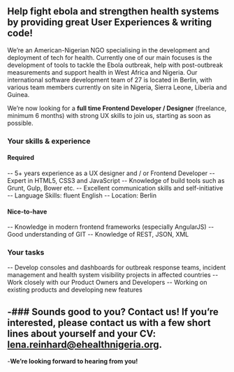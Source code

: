 ## Help fight ebola and strengthen health systems by providing great User Experiences & writing code!

We’re an American-Nigerian NGO specialising in the development and deployment of tech for health. Currently one of our main focuses is the development of tools to tackle the Ebola outbreak, help with post-outbreak measurements and support health in West Africa and Nigeria. Our international software development team of 27 is located in Berlin, with various team members currently on site in Nigeria, Sierra Leone, Liberia and Guinea.

We’re now looking for a __full time Frontend Developer / Designer__ (freelance, minimum 6 months) with strong UX skills to join us, starting as soon as possible.

### Your skills & experience
#### Required 
-- 5+ years experience as a UX designer and / or Frontend Developer
-- Expert in HTML5, CSS3 and JavaScript
-- Knowledge of build tools such as Grunt, Gulp, Bower etc.
-- Excellent communication skills and self-initiative
-- Language Skills: fluent English
-- Location: Berlin
#### Nice-to-have 
-- Knowledge in modern frontend frameworks (especially AngularJS)
-- Good understanding of GIT
-- Knowledge of REST, JSON, XML

### Your tasks
-- Develop consoles and dashboards for outbreak response teams, incident management and health system visibility projects in affected countries
-- Work closely with our Product Owners and Developers
-- Working on existing products and developing new features

-### Sounds good to you? Contact us!
If you’re interested, please contact us with a few short lines about yourself and your CV: lena.reinhard@ehealthnigeria.org.
-
-__We’re looking forward to hearing from you!__
